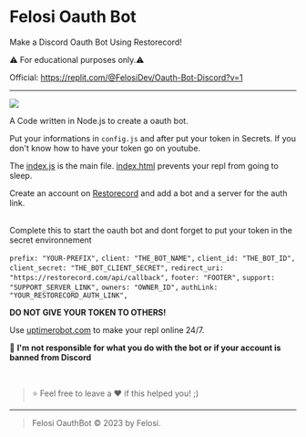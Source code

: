# Felosi Oauth Bot
Make a Discord Oauth Bot Using Restorecord!

⚠️ For educational purposes only.⚠️

Official: https://replit.com/@FelosiDev/Oauth-Bot-Discord?v=1

----

![](https://cdn.discordapp.com/attachments/1117800455909691515/1119105039491932171/standard.gif)

A Code written in Node.js to create a oauth bot.

Put your informations in `config.js` and after put your token in Secrets. If you don't know how to have your token go on youtube.

The [index.js](https://replit.com/@FelosiDev/Oauth-Bot-Discord#index.js) is the main file. [index.html](https://replit.com/@FelosiDev/Oauth-Bot-Discord#index.html) prevents your repl from going to sleep. 

Create an account on [Restorecord](https://restorecord.com/) and add a bot and a server for the auth link.

</br>
Complete this to start the oauth bot and dont forget to put your token in the secret environnement


  `prefix: "YOUR-PREFIX",`
  `client: "THE_BOT_NAME",`
  `client_id: "THE_BOT_ID",`
  `client_secret: "THE_BOT_CLIENT_SECRET",`
  `redirect_uri: "https://restorecord.com/api/callback",`
  `footer: "FOOTER",`
  `support: "SUPPORT_SERVER_LINK",`
  `owners: "OWNER_ID",`
  `authLink: "YOUR_RESTORECORD_AUTH_LINK",`



**DO NOT GIVE YOUR TOKEN TO OTHERS!**

Use [uptimerobot.com](https://uptimerobot.com) to make your repl online 24/7.


🔰 **I'm not responsible for what you do with the bot or if your account is banned from Discord**


</br>

> ⭐ Feel free to leave a ❤️ if this helped you! ;)

----

> Felosi OauthBot © 2023 by Felosi.

